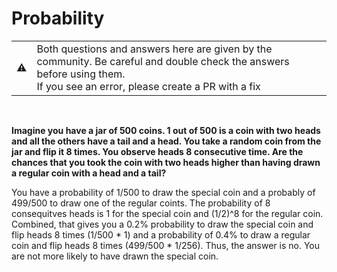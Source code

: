 # Probability

<table>
   <tr>
      <td>⚠️</td>
      <td>
         Both questions and answers here are given by the community. Be careful and double check the answers before using them. <br>
         If you see an error, please create a PR with a fix
      </td>
   </tr>
</table>

&nbsp;

**Imagine you have a jar of 500 coins. 1 out of 500 is a coin with two heads and all the others have a tail and a head. You take a random coin from the jar and flip it 8 times. You observe heads 8 consecutive time. Are the chances that you took the coin with two heads higher than having drawn a regular coin with a head and a tail?**

You have a probability of 1/500 to draw the special coin and a probably of 499/500 to draw one of the regular coints.
The probability of 8 consequitves heads is 1 for the special coin and (1/2)^8 for the regular coin.
Combined, that gives you a 0.2% probability to draw the special coin and flip heads 8 times (1/500 * 1) and a probability of 0.4% to draw a regular coin and flip heads 8 times (499/500 * 1/256). Thus, the answer is no. You are not more likely to have drawn the special coin.

<br/>


